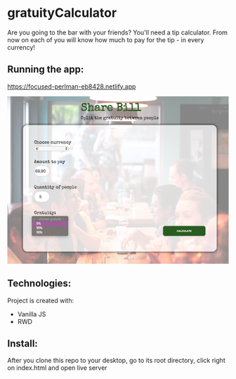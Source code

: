 # gratuityCalculator
Are you going to the bar with your friends? 
You'll need a tip calculator. From now on each of you will know how much to pay for the tip - in every currency!

## Running the app:
https://focused-perlman-eb8428.netlify.app

![app photo](./img/appPhoto.png) 

## Technologies:
Project is created with:
* Vanilla JS
* RWD

## Install:
After you clone this repo to your desktop, go to its root directory, click right on index.html and open live server

